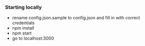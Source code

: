 ### Starting locally
- rename config.json.sample to config.json and fill in with correct credentials
- npm install
- npm start
- go to localhost:3000
